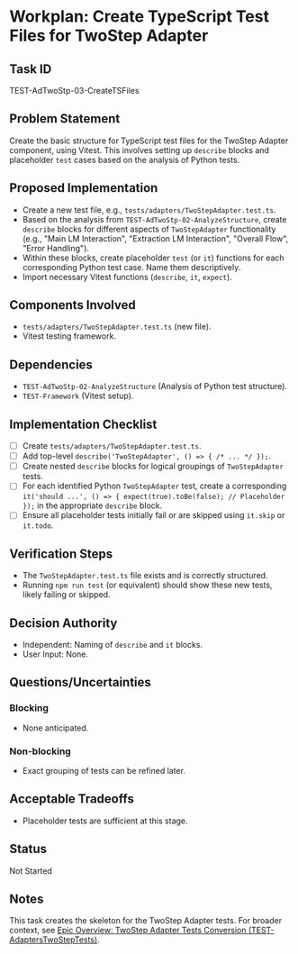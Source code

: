 # Workplan: Create TypeScript Test Files for TwoStep Adapter

## Task ID
TEST-AdTwoStp-03-CreateTSFiles

## Problem Statement
Create the basic structure for TypeScript test files for the TwoStep Adapter component, using Vitest. This involves setting up `describe` blocks and placeholder `test` cases based on the analysis of Python tests.

## Proposed Implementation
- Create a new test file, e.g., `tests/adapters/TwoStepAdapter.test.ts`.
- Based on the analysis from `TEST-AdTwoStp-02-AnalyzeStructure`, create `describe` blocks for different aspects of `TwoStepAdapter` functionality (e.g., "Main LM Interaction", "Extraction LM Interaction", "Overall Flow", "Error Handling").
- Within these blocks, create placeholder `test` (or `it`) functions for each corresponding Python test case. Name them descriptively.
- Import necessary Vitest functions (`describe`, `it`, `expect`).

## Components Involved
- `tests/adapters/TwoStepAdapter.test.ts` (new file).
- Vitest testing framework.

## Dependencies
- `TEST-AdTwoStp-02-AnalyzeStructure` (Analysis of Python test structure).
- `TEST-Framework` (Vitest setup).

## Implementation Checklist
- [ ] Create `tests/adapters/TwoStepAdapter.test.ts`.
- [ ] Add top-level `describe('TwoStepAdapter', () => { /* ... */ });`.
- [ ] Create nested `describe` blocks for logical groupings of `TwoStepAdapter` tests.
- [ ] For each identified Python `TwoStepAdapter` test, create a corresponding `it('should ...', () => { expect(true).toBe(false); // Placeholder });` in the appropriate `describe` block.
- [ ] Ensure all placeholder tests initially fail or are skipped using `it.skip` or `it.todo`.

## Verification Steps
- The `TwoStepAdapter.test.ts` file exists and is correctly structured.
- Running `npm run test` (or equivalent) should show these new tests, likely failing or skipped.

## Decision Authority
- Independent: Naming of `describe` and `it` blocks.
- User Input: None.

## Questions/Uncertainties
### Blocking
- None anticipated.
### Non-blocking
- Exact grouping of tests can be refined later.

## Acceptable Tradeoffs
- Placeholder tests are sufficient at this stage.

## Status
Not Started

## Notes
This task creates the skeleton for the TwoStep Adapter tests.
For broader context, see [Epic Overview: TwoStep Adapter Tests Conversion (TEST-AdaptersTwoStepTests)](../../docs/planning/workplans/TEST-AdaptersTwoStepTests.md).